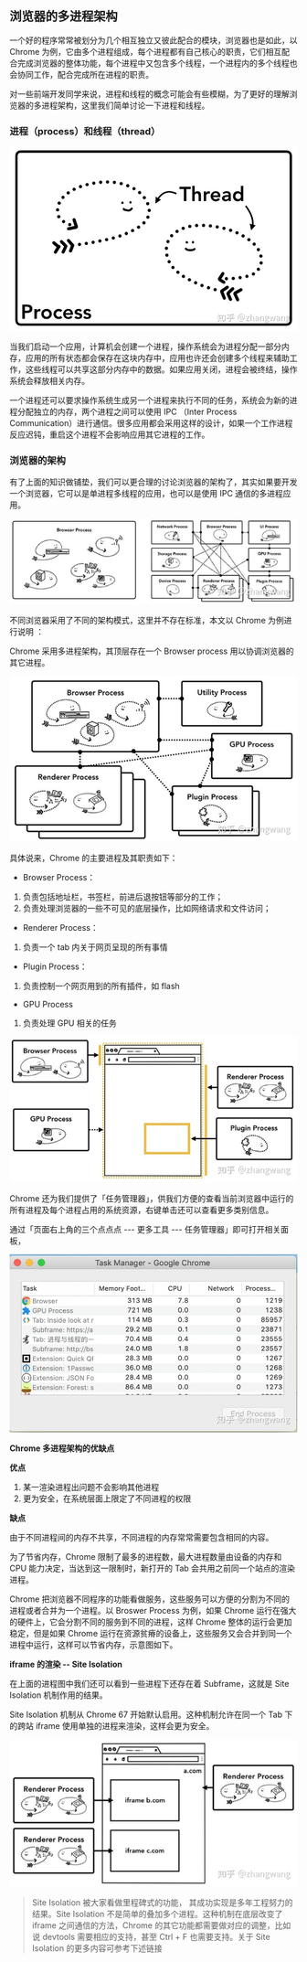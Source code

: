 ## 浏览器的多进程架构

一个好的程序常常被划分为几个相互独立又彼此配合的模块，浏览器也是如此，以 Chrome 为例，它由多个进程组成，每个进程都有自己核心的职责，它们相互配合完成浏览器的整体功能，每个进程中又包含多个线程，一个进程内的多个线程也会协同工作，配合完成所在进程的职责。

对一些前端开发同学来说，进程和线程的概念可能会有些模糊，为了更好的理解浏览器的多进程架构，这里我们简单讨论一下进程和线程。

### 进程（process）和线程（thread）

![img](浏览器基本工作原理.assets/v2-ba3d8dc7ec0c9ca0460490391447dc66_720w-20210826210535219-9983136.jpg)

当我们启动一个应用，计算机会创建一个进程，操作系统会为进程分配一部分内存，应用的所有状态都会保存在这块内存中，应用也许还会创建多个线程来辅助工作，这些线程可以共享这部分内存中的数据。如果应用关闭，进程会被终结，操作系统会释放相关内存。

一个进程还可以要求操作系统生成另一个进程来执行不同的任务，系统会为新的进程分配独立的内存，两个进程之间可以使用 IPC （Inter Process Communication）进行通信。很多应用都会采用这样的设计，如果一个工作进程反应迟钝，重启这个进程不会影响应用其它进程的工作。

### **浏览器的架构**

有了上面的知识做铺垫，我们可以更合理的讨论浏览器的架构了，其实如果要开发一个浏览器，它可以是单进程多线程的应用，也可以是使用 IPC 通信的多进程应用。

![img](浏览器基本工作原理.assets/v2-f04b3c3b86e76c1f63679d6a93191251_720w-9983314.jpg)

不同浏览器采用了不同的架构模式，这里并不存在标准，本文以 Chrome 为例进行说明 ：

Chrome 采用多进程架构，其顶层存在一个 Browser process 用以协调浏览器的其它进程。

![img](浏览器基本工作原理.assets/v2-6b4e841c652a7a15554e98abce726222_720w.jpg)

具体说来，Chrome 的主要进程及其职责如下：

- Browser Process：

1. 负责包括地址栏，书签栏，前进后退按钮等部分的工作；
2. 负责处理浏览器的一些不可见的底层操作，比如网络请求和文件访问；

- Renderer Process：

1. 负责一个 tab 内关于网页呈现的所有事情

- Plugin Process：

1. 负责控制一个网页用到的所有插件，如 flash

- GPU Process

1. 负责处理 GPU 相关的任务

![img](浏览器基本工作原理.assets/v2-de9e1fee7f8cd6a7572c280e36e7fb7a_720w.jpg)

Chrome 还为我们提供了「任务管理器」，供我们方便的查看当前浏览器中运行的所有进程及每个进程占用的系统资源，右键单击还可以查看更多类别信息。

通过「页面右上角的三个点点点 --- 更多工具 --- 任务管理器」即可打开相关面板，

![img](浏览器基本工作原理.assets/v2-bee7106caf47e6d681614483d1d5f107_720w-9983465.jpg)

**Chrome 多进程架构的优缺点**

**优点**

1. 某一渲染进程出问题不会影响其他进程
2. 更为安全，在系统层面上限定了不同进程的权限

**缺点**

由于不同进程间的内存不共享，不同进程的内存常常需要包含相同的内容。

为了节省内存，Chrome 限制了最多的进程数，最大进程数量由设备的内存和 CPU 能力决定，当达到这一限制时，新打开的 Tab 会共用之前同一个站点的渲染进程。

Chrome 把浏览器不同程序的功能看做服务，这些服务可以方便的分割为不同的进程或者合并为一个进程。以 Broswer Process 为例，如果 Chrome 运行在强大的硬件上，它会分割不同的服务到不同的进程，这样 Chrome 整体的运行会更加稳定，但是如果 Chrome 运行在资源贫瘠的设备上，这些服务又会合并到同一个进程中运行，这样可以节省内存，示意图如下。

**iframe 的渲染 -- Site Isolation**

在上面的进程图中我们还可以看到一些进程下还存在着 Subframe，这就是 Site Isolation 机制作用的结果。

Site Isolation 机制从 Chrome 67 开始默认启用。这种机制允许在同一个 Tab 下的跨站 iframe 使用单独的进程来渲染，这样会更为安全。

![img](浏览器基本工作原理.assets/v2-a816a4ad673a9c3505effed3e63d94e0_720w-9983578.jpg)

> Site Isolation 被大家看做里程碑式的功能， 其成功实现是多年工程努力的结果。Site Isolation 不是简单的叠加多个进程。这种机制在底层改变了 iframe 之间通信的方法，Chrome 的其它功能都需要做对应的调整，比如说 devtools 需要相应的支持，甚至 Ctrl + F 也需要支持。关于 Site Isolation 的更多内容可参考下述链接

